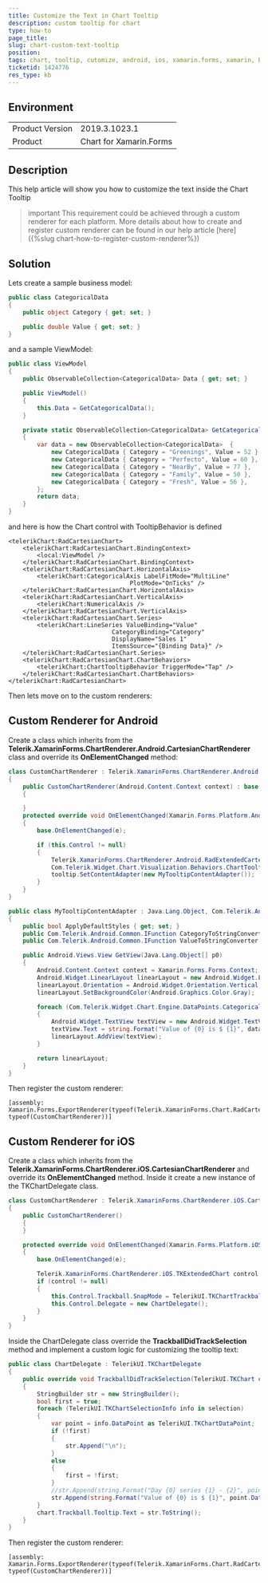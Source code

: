```yaml
---
title: Customize the Text in Chart Tooltip
description: custom tooltip for chart
type: how-to
page_title: 
slug: chart-custom-text-tooltip
position: 
tags: chart, tooltip, cutomize, android, ios, xamarin.forms, xamarin, behaviot, tooltipbehavior, tooltiptext
ticketid: 1424776
res_type: kb
---
```


## Environment
<table>
    <tbody>
	    <tr>
	    	<td>Product Version</td>
	    	<td>2019.3.1023.1</td>
	    </tr>
	    <tr>
	    	<td>Product</td>
	    	<td>Chart for Xamarin.Forms</td>
	    </tr>
    </tbody>
</table>


## Description

This help article will show you how to customize the text inside the Chart Tooltip

>important This requirement could be achieved through a custom renderer for each platform. More details about how to create and register custom renderer can be found in our help article [here]({%slug chart-how-to-register-custom-renderer%})

## Solution

Lets create a sample business model:

```C#
public class CategoricalData
{
    public object Category { get; set; }

    public double Value { get; set; }
}
```

and a sample ViewModel:

```C#
public class ViewModel
{
    public ObservableCollection<CategoricalData> Data { get; set; }

    public ViewModel()
    {
        this.Data = GetCategoricalData();
    }

    private static ObservableCollection<CategoricalData> GetCategoricalData()
    {
        var data = new ObservableCollection<CategoricalData>  {
            new CategoricalData { Category = "Greenings", Value = 52 },
            new CategoricalData { Category = "Perfecto", Value = 60 },
            new CategoricalData { Category = "NearBy", Value = 77 },
            new CategoricalData { Category = "Family", Value = 50 },
            new CategoricalData { Category = "Fresh", Value = 56 },
        };
        return data;
    }
}
```

and here is how the Chart control with TooltipBehavior is defined

```XAML
<telerikChart:RadCartesianChart>
    <telerikChart:RadCartesianChart.BindingContext>
        <local:ViewModel />
    </telerikChart:RadCartesianChart.BindingContext>
    <telerikChart:RadCartesianChart.HorizontalAxis>
        <telerikChart:CategoricalAxis LabelFitMode="MultiLine"
                                  PlotMode="OnTicks" />
    </telerikChart:RadCartesianChart.HorizontalAxis>
    <telerikChart:RadCartesianChart.VerticalAxis>
        <telerikChart:NumericalAxis />
    </telerikChart:RadCartesianChart.VerticalAxis>
    <telerikChart:RadCartesianChart.Series>
        <telerikChart:LineSeries ValueBinding="Value"
                             CategoryBinding="Category"
                             DisplayName="Sales 1"
                             ItemsSource="{Binding Data}" />
    </telerikChart:RadCartesianChart.Series>
    <telerikChart:RadCartesianChart.ChartBehaviors>
        <telerikChart:ChartTooltipBehavior TriggerMode="Tap" />
    </telerikChart:RadCartesianChart.ChartBehaviors>
</telerikChart:RadCartesianChart>
```

Then lets move on to the custom renderers:

## Custom Renderer for Android

Create a class which inherits from the **Telerik.XamarinForms.ChartRenderer.Android.CartesianChartRenderer** class and override its **OnElementChanged** method:

```C#
class CustomChartRenderer : Telerik.XamarinForms.ChartRenderer.Android.CartesianChartRenderer
{
    public CustomChartRenderer(Android.Content.Context context) : base(context)
    {

    }
    protected override void OnElementChanged(Xamarin.Forms.Platform.Android.ElementChangedEventArgs<Telerik.XamarinForms.Chart.RadCartesianChart> e)
    {
        base.OnElementChanged(e);

        if (this.Control != null)
        {
            Telerik.XamarinForms.ChartRenderer.Android.RadExtendedCartesianChartView chart = (Telerik.XamarinForms.ChartRenderer.Android.RadExtendedCartesianChartView)this.Control;
            Com.Telerik.Widget.Chart.Visualization.Behaviors.ChartTooltipBehavior tooltip = (Com.Telerik.Widget.Chart.Visualization.Behaviors.ChartTooltipBehavior)chart.Behaviors.Get(0);
            tooltip.SetContentAdapter(new MyTooltipContentAdapter());
        }
    }
}
```

```C#
public class MyTooltipContentAdapter : Java.Lang.Object, Com.Telerik.Android.Primitives.Widget.Tooltip.Contracts.ITooltipContentAdapter
{
    public bool ApplyDefaultStyles { get; set; }
    public Com.Telerik.Android.Common.IFunction CategoryToStringConverter { get; set; }
    public Com.Telerik.Android.Common.IFunction ValueToStringConverter { get; set; }

    public Android.Views.View GetView(Java.Lang.Object[] p0)
    {
        Android.Content.Context context = Xamarin.Forms.Forms.Context;
        Android.Widget.LinearLayout linearLayout = new Android.Widget.LinearLayout(context);
        linearLayout.Orientation = Android.Widget.Orientation.Vertical;
        linearLayout.SetBackgroundColor(Android.Graphics.Color.Gray);

        foreach (Com.Telerik.Widget.Chart.Engine.DataPoints.CategoricalDataPoint dataPoint in p0)
        {
            Android.Widget.TextView textView = new Android.Widget.TextView(context);
            textView.Text = string.Format("Value of {0} is $ {1}", dataPoint.Category, dataPoint.Value);
            linearLayout.AddView(textView);
        }

        return linearLayout;
    }
}
```


Then register the custom renderer:

```
[assembly: Xamarin.Forms.ExportRenderer(typeof(Telerik.XamarinForms.Chart.RadCartesianChart), typeof(CustomChartRenderer))]
```

## Custom Renderer for iOS

Create a class which inherits from the **Telerik.XamarinForms.ChartRenderer.iOS.CartesianChartRenderer** and override its **OnElementChanged** method. Inside it create a new instance of the TKChartDelegate class.

```C#
class CustomChartRenderer : Telerik.XamarinForms.ChartRenderer.iOS.CartesianChartRenderer
{
    public CustomChartRenderer()
    {
    }

    protected override void OnElementChanged(Xamarin.Forms.Platform.iOS.ElementChangedEventArgs<Telerik.XamarinForms.Chart.RadCartesianChart> e)
    {
        base.OnElementChanged(e);

        Telerik.XamarinForms.ChartRenderer.iOS.TKExtendedChart control = this.Control;
        if (control != null)
        {
            this.Control.Trackball.SnapMode = TelerikUI.TKChartTrackballSnapMode.ClosestPoint;
            this.Control.Delegate = new ChartDelegate();
        }
    }
}
```

Inside the ChartDelegate class override the **TrackballDidTrackSelection** method and implement a custom logic for customizing the tooltip text:

```C#
public class ChartDelegate : TelerikUI.TKChartDelegate 
{
    public override void TrackballDidTrackSelection(TelerikUI.TKChart chart, TelerikUI.TKChartSelectionInfo[] selection)
    {
        StringBuilder str = new StringBuilder();
        bool first = true;
        foreach (TelerikUI.TKChartSelectionInfo info in selection)
        {
            var point = info.DataPoint as TelerikUI.TKChartDataPoint;
            if (!first)
            {
                str.Append("\n");
            }
            else
            {
                first = !first;
            }
            //str.Append(string.Format("Day {0} series {1} - {2}", point.DataXValue, info.Series.Index + 1, point.DataYValue));
            str.Append(string.Format("Value of {0} is $ {1}", point.DataXValue, point.DataYValue));
        }
        chart.Trackball.Tooltip.Text = str.ToString();
    }
}
```

Then register the custom renderer:

```
[assembly: Xamarin.Forms.ExportRenderer(typeof(Telerik.XamarinForms.Chart.RadCartesianChart), typeof(CustomChartRenderer))]
```
